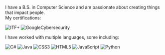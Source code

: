 I have a B.S. in Computer Science and am passionate about creating things that impact people.<br>
My certifications:

![ITF+](https://images.credly.com/size/110x110/images/40d75658-d28b-4a28-8bff-bea3ab502778/ITF_2B_Logo_Certified.png) ![GoogleCybersecurity](https://images.credly.com/images/0bf0f2da-a699-4c82-82e2-56dcf1f2e1c7/image.png)

I have worked with multiple languages, some including:

![C#](https://img.shields.io/badge/c%23-%23239120.svg?style=for-the-badge&logo=c-sharp&logoColor=white) ![Java](https://img.shields.io/badge/java-%23ED8B00.svg?style=for-the-badge&logo=openjdk&logoColor=white) ![CSS3](https://img.shields.io/badge/css3-%231572B6.svg?style=for-the-badge&logo=css3&logoColor=white) ![HTML5](https://img.shields.io/badge/html5-%23E34F26.svg?style=for-the-badge&logo=html5&logoColor=white) ![JavaScript](https://img.shields.io/badge/javascript-%23323330.svg?style=for-the-badge&logo=javascript&logoColor=%23F7DF1E) ![Python](https://img.shields.io/badge/python-3670A0?style=for-the-badge&logo=python&logoColor=ffdd54) 
